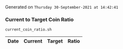Generated on `Thursday 30-September-2021 at 14:42:41`

### Current to Target Coin Ratio
`current_coin_ratio.sh`

Date|Current|Target|Ratio
---|---|---|---
